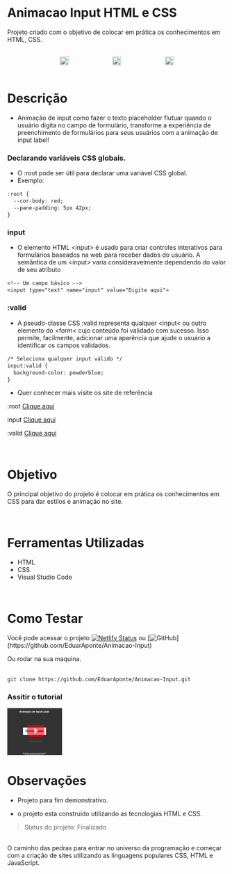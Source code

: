 # Animacao Input HTML e CSS


Projeto criado com o objetivo de colocar em prática os conhecimentos em HTML, CSS.

<br>

<div align="center">

  <img src="https://user-images.githubusercontent.com/92584428/218597016-462415a5-1111-4dae-a7c2-99a25153918e.png" style="margin: 0 8px;" width="20%" height="20%" />
  <img src="https://user-images.githubusercontent.com/92584428/218597018-b5372ebe-8bef-469f-8945-e5db5d2cd4b6.png" style="margin: 0 8px;" width="20%" height="20%" /> 
  <img src="https://user-images.githubusercontent.com/92584428/218597019-cb84e0bc-334f-4153-a5ad-4c42b653172b.png" style="margin: 0 8px;" width="20%" height="20%" /> 
  

</div>

<br>

# Descrição

- Animação de input como fazer o texto placeholder flutuar quando o usuário digita no campo de formulário, transforme a experiência de preenchimento de formulários para seus usuários com a animação de input label!

### Declarando variáveis CSS globais.
- O :root pode ser útil para declarar uma variável CSS global.
- Exemplo:
```
:root {
  --cor-body: red;
  --pane-padding: 5px 42px;
}
```

### input
- O elemento HTML &lt;input&gt; é usado para criar controles interativos para formulários baseados na web para receber dados do usuário. A semântica de um  &lt;input&gt;  varia consideravelmente dependendo do valor de seu atributo
```
<!-- Um campo básico -->
<input type="text" name="input" value="Digite aqui">

```

### :valid
- A pseudo-classe CSS :valid representa qualquer  &lt;input&lt; ou outro elemento do  &lt;form&lt; cujo conteúdo foi validado com sucesso. Isso permite, facilmente, adicionar uma aparência que ajude o usuário a identificar os campos validados.
```
/* Seleciona qualquer input válido */
input:valid {
  background-color: powderblue;
}

```
- Quer conhecer mais visite os site de referência 

:root [Clique aqui](https://developer.mozilla.org/pt-BR/docs/Web/CSS/:root)
  
input [Clique aqui](https://developer.mozilla.org/pt-BR/docs/Web/HTML/Element/Input)
  
:valid [Clique aqui](https://developer.mozilla.org/pt-BR/docs/Web/CSS/:valid)
  
  
<br>

# Objetivo

O principal objetivo do projeto é colocar em prática os conhecimentos em CSS para dar estilos e animação no site.

<br>

# Ferramentas Utilizadas

- HTML
- CSS
- Visual Studio Code

<br>

# Como Testar

Você pode acessar o projeto [![Netlify Status](https://api.netlify.com/api/v1/badges/e417a718-c0c7-45e3-97a9-a7b79149be7f/deploy-status)](https://animacao-input-lebel.netlify.app/) ou [![GitHub](https://img.shields.io/badge/GitHub-4B0082?style=for-the-badge&logo=github&logoColor=white&style="border-radius:65px;)](https://github.com/EduarAponte/Animacao-Input)

Ou rodar na sua maquina.

```

git clone https://github.com/EduarAponte/Animacao-Input.git

```

### Assitir o tutorial

<a href="https://youtu.be/598xAcAEhOE" target="_blank">
  <img src="assets/to_readme/play.png" 
  alt="Assistir Tutorial no YouTube" width="25%" height="25%" />
</a>
<br>



# Observações

- Projeto para fim demonstrativo.

- o projeto esta construido utilizando as tecnologias HTML e CSS.
  <br>
  
> Status do projeto: Finalizado

<br>
O caminho das pedras para entrar no universo da programação e começar com a criação de sites utilizando as linguagens populares CSS, HTML e JavaScript.
